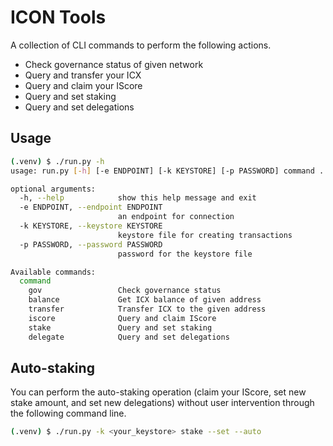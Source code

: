 # ICON Tools

A collection of CLI commands to perform the following actions.
  * Check governance status of given network
  * Query and transfer your ICX
  * Query and claim your IScore
  * Query and set staking
  * Query and set delegations

## Usage

```bash
(.venv) $ ./run.py -h
usage: run.py [-h] [-e ENDPOINT] [-k KEYSTORE] [-p PASSWORD] command ...

optional arguments:
  -h, --help            show this help message and exit
  -e ENDPOINT, --endpoint ENDPOINT
                        an endpoint for connection
  -k KEYSTORE, --keystore KEYSTORE
                        keystore file for creating transactions
  -p PASSWORD, --password PASSWORD
                        password for the keystore file

Available commands:
  command
    gov                 Check governance status
    balance             Get ICX balance of given address
    transfer            Transfer ICX to the given address
    iscore              Query and claim IScore
    stake               Query and set staking
    delegate            Query and set delegations
```

## Auto-staking

You can perform the auto-staking operation (claim your IScore, set new stake amount, and set new delegations)
without user intervention through the following command line.

```bash
(.venv) $ ./run.py -k <your_keystore> stake --set --auto
```
